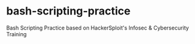 # bash-scripting-practice
Bash Scripting Practice based on HackerSploit's Infosec & Cybersecurity Training
